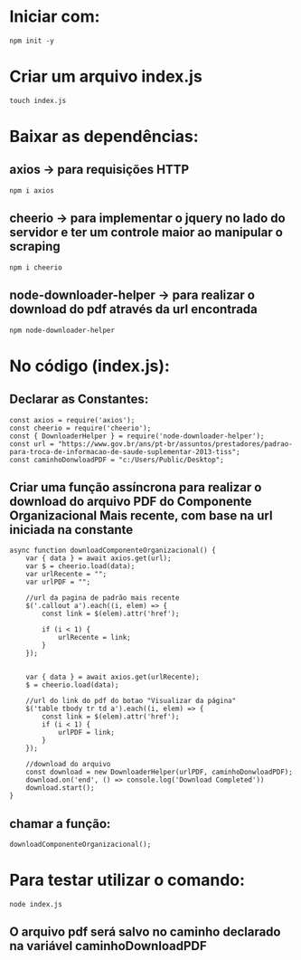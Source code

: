 # Iniciar com:
```
npm init -y
```
# Criar um arquivo index.js
```
touch index.js
```

# Baixar as dependências: 

## axios -> para requisições HTTP
```
npm i axios
```
## cheerio -> para implementar o jquery no lado do servidor e ter um controle maior ao manipular o scraping
```
npm i cheerio
```
## node-downloader-helper -> para realizar o download do pdf através da url encontrada
```
npm node-downloader-helper
```
# No código (index.js):
## Declarar as Constantes:
```
const axios = require('axios');
const cheerio = require('cheerio');
const { DownloaderHelper } = require('node-downloader-helper');
const url = "https://www.gov.br/ans/pt-br/assuntos/prestadores/padrao-para-troca-de-informacao-de-saude-suplementar-2013-tiss";
const caminhoDonwloadPDF = "c:/Users/Public/Desktop";
```
## Criar uma função assíncrona para realizar o download do arquivo PDF do Componente Organizacional Mais recente, com base na url iniciada na constante
```
async function downloadComponenteOrganizacional() {
    var { data } = await axios.get(url);
    var $ = cheerio.load(data);
    var urlRecente = "";
    var urlPDF = "";

    //url da pagina de padrão mais recente
    $('.callout a').each((i, elem) => {
        const link = $(elem).attr('href');

        if (i < 1) {
            urlRecente = link;
        }
    });


    var { data } = await axios.get(urlRecente);
    $ = cheerio.load(data);

    //url do link do pdf do botao "Visualizar da página"
    $('table tbody tr td a').each((i, elem) => {
        const link = $(elem).attr('href');
        if (i < 1) {
            urlPDF = link;
        }
    });

    //download do arquivo
    const download = new DownloaderHelper(urlPDF, caminhoDonwloadPDF);
    download.on('end', () => console.log('Download Completed'))
    download.start();
}
```
## chamar a função:
```
downloadComponenteOrganizacional();
```
# Para testar utilizar o comando:
```
node index.js
```
## O arquivo pdf será salvo no caminho declarado na variável caminhoDownloadPDF
